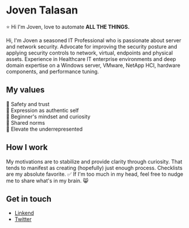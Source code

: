 # Joven Talasan

⭐ Hi I'm Joven, love to automate **ALL THE THINGS.**

Hi, I'm Joven a seasoned IT Professional who is passionate about server and network security. Advocate for improving the security posture and applying security controls to network, virtual, endpoints and physical assets. Experience in Healthcare IT enterprise environments and deep domain expertise on a Windows server, VMware, NetApp HCI, hardware components, and performance tuning.

## My values
💖 Safety and trust<br>
🌟 Expression as authentic self<br>
🍏 Beginner's mindset and curiosity<br>
🙌 Shared norms<br>
🚀 Elevate the underrepresented

## How I work
My motivations are to stabilize and provide clarity through curiosity. That tends to manifest as creating (hopefully) just enough process. Checklists are my absolute favorite. ✅ If I'm too much in my head, feel free to nudge me to share what's in my brain. 😸

## Get in touch
- [Linkend](www.linkedin.com/in/joven-talasan)
- [Twitter](https://twitter.com/talzcloning)
